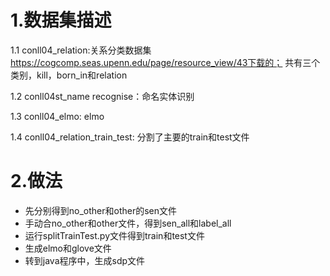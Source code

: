 # 1.数据集描述
1.1 conll04_relation:关系分类数据集
https://cogcomp.seas.upenn.edu/page/resource_view/43下载的；
共有三个类别，kill，born_in和relation

1.2 conll04st_name recognise：命名实体识别

1.3 conll04_elmo: elmo

1.4 conll04_relation_train_test: 分割了主要的train和test文件

# 2.做法
- 先分别得到no_other和other的sen文件
- 手动合no_other和other文件，得到sen_all和label_all
- 运行splitTrainTest.py文件得到train和test文件
- 生成elmo和glove文件
- 转到java程序中，生成sdp文件
